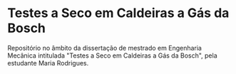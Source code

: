 # Testes a Seco em Caldeiras a Gás da Bosch
Repositório no âmbito da dissertação de mestrado em Engenharia Mecânica intitulada "Testes a Seco em Caldeiras a Gás da Bosch", pela estudante Maria Rodrigues.
